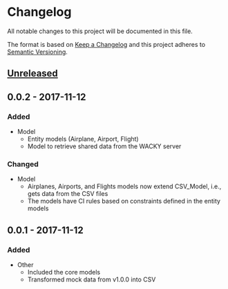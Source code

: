 # Changelog
All notable changes to this project will be documented in this file.

The format is based on [Keep a Changelog](http://keepachangelog.com/en/1.0.0/)
and this project adheres to [Semantic Versioning](http://semver.org/spec/v2.0.0.html).

## [Unreleased]

## 0.0.2 - 2017-11-12
### Added
- Model
  - Entity models (Airplane, Airport, Flight)
  - Model to retrieve shared data from the WACKY server

### Changed
- Model
  - Airplanes, Airports, and Flights models now extend CSV_Model, i.e., gets data from the CSV files
  - The models have CI rules based on constraints defined in the entity models

## 0.0.1 - 2017-11-12
### Added
- Other
  - Included the core models
  - Transformed mock data from v1.0.0 into CSV

[Unreleased]: https://github.com/comp4711-asn1/assignment_one
[1.0.0]: https://github.com/comp4711-asn1/assignment_one/releases/tag/1.0
